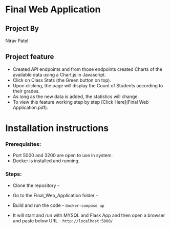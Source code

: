 # Final Web Application

## Project By
 Nirav Patel

## Project feature

* Created API endpoints and from those endpoints created Charts of the available data using a Chart.js in Javascript.
* Click on Class Stats (the Green button on top).
* Upon clicking, the page will display the Count of Students according to their grades.
* As long as the new data is added, the statistics will change.
* To view this feature working step by step [Click Here](Final Web Application.pdf). 

# Installation instructions
### Prerequisites:
* Port 5000 and 3200 are open to use in system.
* Docker is installed and running.

### Steps:
* Clone the repository -

  
* Go to the Final_Web_Application folder - 

  
* Build and run the code - 
`docker-compose up`
  
* It will start and run with MYSQL and Flask App and then open a browser and paste below URL - 
`http://localhost:5000/`